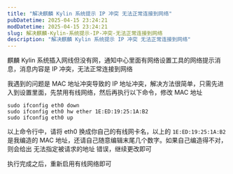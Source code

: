 ```yaml
---
title: "解决麒麟 Kylin 系统提示 IP 冲突 无法正常连接到网络"
pubDatetime: 2025-04-15 23:24:21
modDatetime: 2025-04-15 23:24:21
slug: 解决麒麟-Kylin-系统提示-IP-冲突-无法正常连接到网络
description: "解决麒麟 Kylin 系统提示 IP 冲突 无法正常连接到网络"
---
```





麒麟 Kylin 系统插入网线但没有网，通知中心里面有网络设置工具的网络提示消息，消息内容是 IP 冲突，无法正常连接到网络

<!--more-->


<!-- CreateTime:2025/04/16 07:24:21 -->

<!-- 发布 -->
<!-- 博客 -->

我遇到的问题是 MAC 地址冲突导致的 IP 地址冲突，解决方法很简单，只需先进入到设置里面，先禁用有线网络，然后再执行以下命令，修改 MAC 地址

```
sudo ifconfig eth0 down
sudo ifconfig eth0 hw ether 1E:ED:19:25:1A:B2
sudo ifconfig eth0 up
```

以上命令行中，请将 eth0 换成你自己的有线网卡名，以上的 `1E:ED:19:25:1A:B2` 是我编造的 MAC 地址，还请自己随意编辑末尾几个数字。如果自己编造得不对，则会给出 无法指定被请求的地址 错误，继续更改即可

执行完成之后，重新启用有线网络即可

